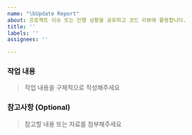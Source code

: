 ```yaml
---
name: "\bUpdate Report"
about: 프로젝트 이슈 또는 진행 상황을 공유하고 코드 리뷰에 활용합니다.
title: ''
labels: ''
assignees: ''

---
```


### 작업 내용
> 작업 내용을 구체적으로 작성해주세요

### 참고사항 (Optional)
> 참고할 내용 또는 자료를 첨부해주세요

